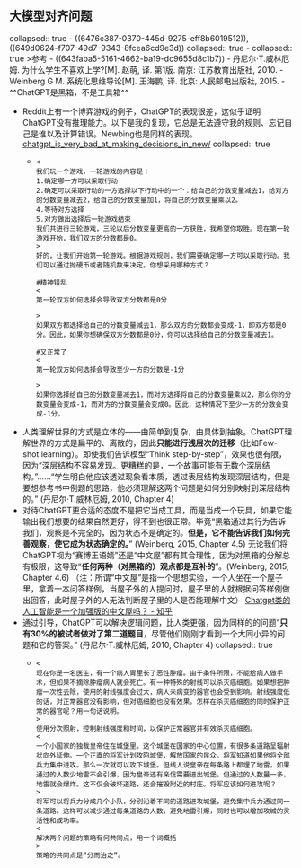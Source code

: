 ## 大模型对齐问题
collapsed:: true
	- ((6476c387-0370-445d-9275-eff8b6019512)), ((649d0624-f707-49d7-9343-8fcea6cd9e3d))
	  collapsed:: true
		- collapsed:: true
		  >参考
			- ((643faba5-5161-4662-ba19-dc9655d8c1b7))
			- 丹尼尔·T.威林厄姆. 为什么学生不喜欢上学?[M]. 赵萌, 译. 第1版. 南京: 江苏教育出版社, 2010.
			- Weinberg G M. 系统化思维导论[M]. 王海鹏, 译. 北京: 人民邮电出版社, 2015.
		- ^^ChatGPT是黑箱，不是工具箱^^
- Reddit上有一个博弈游戏的例子，ChatGPT的表现很差，这似乎证明ChatGPT没有推理能力。以下是我的复现，它总是无法遵守我的规则、忘记自己是谁以及计算错误。Newbing也是同样的表现。 [chatgpt_is_very_bad_at_making_decisions_in_new/](https://www.reddit.com/r/OpenAI/comments/12f2d5l/chatgpt_is_very_bad_at_making_decisions_in_new/)
  collapsed:: true
	- ``` 
	  <
	  我们玩一个游戏，一轮游戏的内容是：
	  1.确定哪一方可以采取行动
	  2.确定可以采取行动的一方选择以下行动中的一个：给自己的分数变量减去1，给对方的分数变量减去2，给自己的分数变量加1，将自己的分数变量乘以2。
	  4.等待对方选择
	  5.对方做出选择后一轮游戏结束
	  我们共进行三轮游戏，三轮以后分数变量更高的一方获胜，我希望你取胜。现在第一轮游戏开始，我们双方的分数都是0。
	  >
	  好的，让我们开始第一轮游戏。根据游戏规则，我们需要确定哪一方可以采取行动。我们可以通过抛硬币或者随机数来决定。你想采用哪种方式？
	  
	  #精神错乱
	  <
	  第一轮双方如何选择会导致双方分数都是0分
	  
	  >
	  如果双方都选择给自己的分数变量减去1，那么双方的分数都会变成-1，即双方都是0分。因此，如果你想确保双方分数都是0分，你可以选择给自己的分数变量减去1。
	  
	  #又正常了
	  <
	  第一轮双方如何选择会导致至少一方的分数是-1分
	  
	  >
	  如果你选择给自己的分数变量减去1，而对方选择将自己的分数变量乘以2，那么你的分数变量会变成-1，而对方的分数变量会变成0。因此，这种情况下至少一方的分数会变成-1分。
	  ```
- 人类理解世界的方式是立体的——由简单到复杂，由具体到抽象。ChatGPT理解世界的方式是扁平的、离散的，因此**只能进行浅层次的迁移**（比如Few-shot learning）。即使我们告诉模型“Think step-by-step”，效果也很有限，因为“深层结构不容易发现。更糟糕的是，一个故事可能有无数个深层结构。”……“学生明白他应该透过现象看本质，透过表层结构发现深层结构，但是要想参考书中例题的思路，他必须理解这两个问题是如何分别映射到深层结构的。” (丹尼尔·T.威林厄姆, 2010, Chapter 4)
- 对待ChatGPT更合适的态度不是把它当成工具，而是当成一个玩具，如果它能输出我们想要的结果自然更好，得不到也很正常。毕竟“黑箱通过其行为告诉我们，观察是不完全的，因为状态不是确定的。**但是，它不能告诉我们如何完善观察，使它成为状态确定的。**” (Weinberg, 2015, Chapter 4.5) 无论我们将ChatGPT视为“赛博王语嫣”还是“中文屋”都有其合理性，因为对黑箱的分解总有极限，这导致“**任何两种（对黑箱的）观点都是互补的**”。(Weinberg, 2015, Chapter 4.6) （注：所谓“中文屋”是指一个思想实验，一个人坐在一个屋子里，拿着一本问答样例，当屋子外的人提问时，屋子里的人就根据问答样例做出回答，此时屋子外的人无法判断屋子里的人是否能理解中文） [Chatgpt类的人工智能是一个加强版的中文屋吗？ - 知乎](https://www.zhihu.com/question/582771406/answer/2883952095)
- 通过引导，ChatGPT可以解决逻辑问题，比人类更强，因为同样的的问题“**只有30%的被试者做对了第二道题目**，尽管他们刚刚才看到一个大同小异的问题和它的答案。” (丹尼尔·T.威林厄姆, 2010, Chapter 4)
  collapsed:: true
	- ``` 
	  <
	  现在你是一名医生，有一个病人胃里长了恶性肿瘤。由于条件所限，不能给病人做手术，但如果不摘除肿瘤病人就会死亡。有一种特殊的射线可以杀灭癌细胞。如果想把肿瘤一次性去除，使用的射线强度会过大，病人未病变的器官也会受到影响。射线强度低的话，对正常器官没有影响，但对癌细胞也没有效果。怎样在杀灭癌细胞的同时保护正常的器官呢？用一句话说明。
	  >
	  使用分次照射，控制射线强度和时间，以保护正常器官并有效杀灭癌细胞。
	  <
	  一个小国家的独裁皇帝住在城堡里。这个城堡在国家的中心位置，有很多条道路呈辐射状向外延伸。一个正直的将军计划攻陷城堡，解放国家的民众。将军知道如果他将全部兵力集中进攻。那么一次就可以攻下城堡。但线人说皇帝在每条路上都埋了地雷，如果通过的人数少地雷不会引爆，因为皇帝还有亲信需要进出城堡。但通过的人数量一多，地雷就会爆炸。这不仅会破坏道路，还会摧毁附近的村庄。将军应该如何进攻呢？
	  >
	  将军可以将兵力分成几个小队，分别沿着不同的道路进攻城堡，避免集中兵力通过同一条道路。这样可以减少通过每条道路的人数，避免地雷引爆，同时也可以增加攻城的灵活性和成功率。
	  <
	  解决两个问题的策略有何共同点，用一个词概括
	  >
	  策略的共同点是“分而治之”。
	  ```